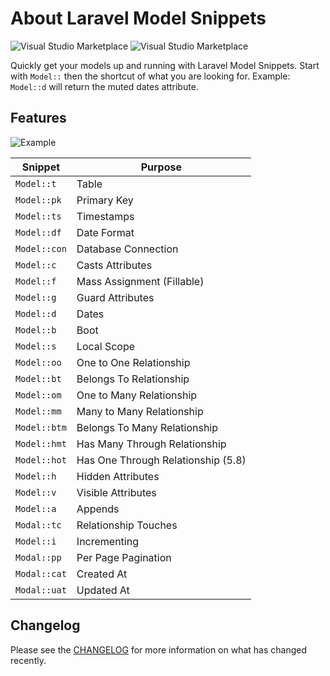 # About Laravel Model Snippets

![Visual Studio Marketplace](https://img.shields.io/vscode-marketplace/d/ahinkle.laravel-model-snippets.svg) ![Visual Studio Marketplace](https://img.shields.io/vscode-marketplace/v/ahinkle.laravel-model-snippets.svg)


Quickly get your models up and running with Laravel Model Snippets. Start with `Model::` then the shortcut of what you are looking for. Example: `Model::d` will return the muted dates attribute.

## Features
![Example](images/example.gif)

| Snippet                      | Purpose                            |
| ---------------------------- | ---------------------------------- |
| `Model::t`                   | Table                              |
| `Model::pk`                  | Primary Key                        |
| `Model::ts`                  | Timestamps                         |
| `Model::df`                  | Date Format                        |
| `Model::con`                 | Database Connection                |
| `Model::c`                   | Casts Attributes                   |
| `Model::f`                   | Mass Assignment (Fillable)         |
| `Model::g`                   | Guard Attributes                   |
| `Model::d`                   | Dates                              |
| `Model::b`                   | Boot                               |
| `Model::s`                   | Local Scope                        |
| `Model::oo`                  | One to One Relationship            |
| `Model::bt`                  | Belongs To Relationship            |
| `Model::om`                  | One to Many Relationship           |
| `Model::mm`                  | Many to Many Relationship          |
| `Model::btm`                 | Belongs To Many Relationship       |
| `Model::hmt`                 | Has Many Through Relationship      |
| `Model::hot`                 | Has One Through Relationship (5.8) |
| `Model::h`                   | Hidden Attributes                  |
| `Model::v`                   | Visible Attributes                 |
| `Model::a`                   | Appends                            |
| `Modal::tc`                  | Relationship Touches               |
| `Model::i`                   | Incrementing                       |
| `Modal::pp`                  | Per Page Pagination                |
| `Modal::cat`                 | Created At                         |
| `Modal::uat`                 | Updated At                         |

## Changelog

Please see the [CHANGELOG](CHANGELOG.md) for more information on what has changed recently.
